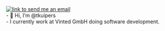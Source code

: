 <a href="mailto:tkuipers123@gmail.com">
    <img alt="link to send me an email" src="https://img.shields.io/static/v1?label&message=tkuipers123@gmail.com&color=whitesmoke&style=flat&logo=gmail" />
</a>
<br/>
- 👋 Hi, I’m @tkuipers
<br/>
- I currently work at Vinted GmbH doing software development.

<!---
tkuipers/tkuipers is a ✨ special ✨ repository because its `README.md` (this file) appears on your GitHub profile.
You can click the Preview link to take a look at your changes.
--->
